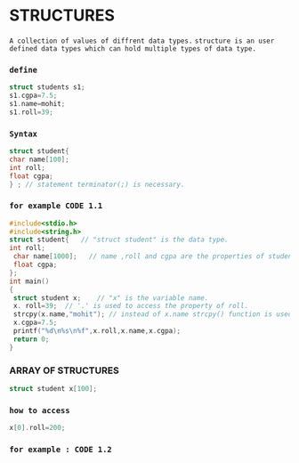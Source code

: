 # STRUCTURES
 `A collection of values of diffrent data types.`
 `structure is an user defined data types which can hold multiple types of data type.`
 ### `define`
 ```c
 struct students s1;
 s1.cgpa=7.5;
 s1.name=mohit;
 s1.roll=39;
 ```
 ### `Syntax`
 ```c
 struct student{
 char name[100];
 int roll;
 float cgpa;
 } ; // statement terminator(;) is necessary.
 ```
 ### `for example CODE 1.1`
 ```c
 #include<stdio.h>
#include<string.h>
struct student{   // "struct student" is the data type.
int roll;
  char name[1000];   // name ,roll and cgpa are the properties of student variable.
  float cgpa;
};
int main()
{
  struct student x;    // "x" is the variable name.
  x. roll=39;  // '.' is used to access the property of roll.
  strcpy(x.name,"mohit"); // instead of x.name strcpy() function is used to copy string to x.name because if used x.name it wont be able to update its value.
  x.cgpa=7.5;
  printf("%d\n%s\n%f",x.roll,x.name,x.cgpa);
  return 0;
}
 ```
### ARRAY OF STRUCTURES
```c
struct student x[100];
```
### `how to access`
```c
x[0].roll=200;
```
### `for example : CODE 1.2`
```c

```
